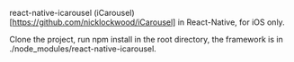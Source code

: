 react-native-icarousel
(iCarousel)[https://github.com/nicklockwood/iCarousel] in React-Native, for iOS only.

Clone the project, run npm install in the root directory, the framework is in ./node_modules/react-native-icarousel.